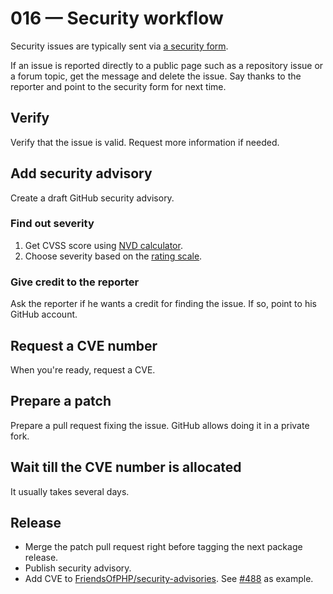 # 016 — Security workflow

Security issues are typically sent via [a security form](https://www.yiiframework.com/security).

If an issue is reported directly to a public page such as a repository issue or a forum topic, get the message
and delete the issue. Say thanks to the reporter and point to the security form for next time.  

## Verify

Verify that the issue is valid. Request more information if needed.

## Add security advisory

Create a draft GitHub security advisory.

### Find out severity

1. Get CVSS score using [NVD calculator](https://nvd.nist.gov/vuln-metrics/cvss/v3-calculator).
2. Choose severity based on the [rating scale](https://www.first.org/cvss/specification-document#Qualitative-Severity-Rating-Scale).

### Give credit to the reporter

Ask the reporter if he wants a credit for finding the issue. If so, point to his GitHub account.

## Request a CVE number

When you're ready, request a CVE.

## Prepare a patch

Prepare a pull request fixing the issue. GitHub allows doing it in a private fork.

## Wait till the CVE number is allocated 

It usually takes several days.

## Release

- Merge the patch pull request right before tagging the next package release.
- Publish security advisory.
- Add CVE to [FriendsOfPHP/security-advisories](https://github.com/FriendsOfPHP/security-advisories).
  See [#488](https://github.com/FriendsOfPHP/security-advisories/pull/488) as example.
